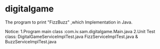 # digitalgame
The program to print "FizzBuzz" ,which Implementation in Java.

Notice:
1.Program main class :com.iv.sam.digitalgame.Main.java
2.Unit Test class: DigitalGameServiceImplTest.java  FizzServiceImplTest.java & BuzzServiceImplTest.java
